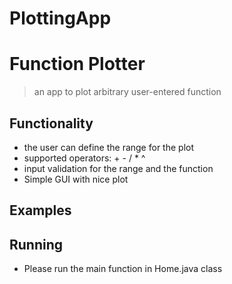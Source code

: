 # PlottingApp
#### 
# Function Plotter



>an app to plot arbitrary user-entered function

## Functionality

- the user can define the range for the plot
- supported operators: + - / * ^
- input validation for the range and the function
- Simple GUI with nice plot

## Examples




## Running
- Please run the main function in Home.java class
